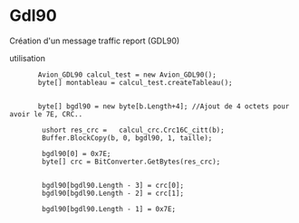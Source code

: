 # Gdl90
 Création d'un message traffic report (GDL90)


utilisation
    
    
           Avion_GDL90 calcul_test = new Avion_GDL90();
           byte[] montableau = calcul_test.createTableau();

           
           byte[] bgdl90 = new byte[b.Length+4]; //Ajout de 4 octets pour avoir le 7E, CRC..

            ushort res_crc =   calcul_crc.Crc16C_citt(b);
            Buffer.BlockCopy(b, 0, bgdl90, 1, taille);

            bgdl90[0] = 0x7E;
            byte[] crc = BitConverter.GetBytes(res_crc);


            bgdl90[bgdl90.Length - 3] = crc[0];
            bgdl90[bgdl90.Length - 2] = crc[1];

            bgdl90[bgdl90.Length - 1] = 0x7E;


